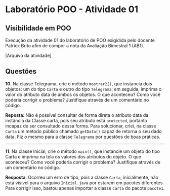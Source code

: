 
# Laboratório POO - Atividade 01

## Visibilidade em POO

Execução da atividade 01 do laboratório de POO exigidida pelo docente Patrick Brito afim de compor a nota da Avaliação Bimestral 1 (AB1).

[Arquivo da atividade]

## Questões
**10**. Na classe Telegrama, crie o método `mostrar2()`, que instancia dois objetos: um do tipo `Carta` e outro do tipo `Telegrama`; em seguida, imprima o valor do atributo data de ambos os objetos. O que aconteceu? Como você poderia corrigir o problema? Justifique através de um comentário no código.

**Reposta**: Não é possível consultar de forma direta o atributo data da instância da Classe carta, pois seu atributo está `protected`, portanto incapaz de ser consultado dessa forma. Para solucionar, criei, na classe `Carta` um método público chamado `getData()` capaz de retorna o seu dado data. Fiz o mesmo para a classe `Telegrama` por questões de boas práticas.

***

**11**. Na classe Inicial, crie o método `main()`, que instancie um objeto do tipo Carta e imprima na tela os valores dos atributos do objeto. O que aconteceu? Como você poderia corrigir o problema? Justifique através de um comentário no código.

**Resposta**: Ocorreu um erro de tipo, pois a classe `Carta`, inicialmente, não está visível para o arquivo `Inicial.java` por estarem em pacotes diferentes. Para corrigir isso, bastou apenas importar a classe `Carta` do pacote `pacote1`.